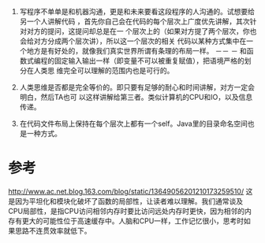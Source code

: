 1. 写程序不单单是和机器沟通，更是和未来要看这段程序的人沟通的。试想要给另一个人讲解代码
   ，首先你自己会在代码的每个层次上广度优先讲解，其次针对对方的提问，这提问却总是在一
  个层次上的（如果对方提了两个层次，你也会给对方分成两个层次讲），所以这一个层次的相关
  代码以某种方式集中在一个地方是有好处的，就像我们真实世界所谓有条理的布局一样。   －－
  － 和函数式编程的固定输入输出一样（即变量不可以被重复赋值），把语境严格的划分在人类思
  维完全可以理解的范围内也是可行的。

2. 人类思维是否都是完全等价的。即只要有足够的耐心和时间讲解，对方一定会明白，然后TA也可
   以这样讲解给第三者。类似计算机的CPU和IO，以及信息传递。
3. 在代码文件布局上保持在每个层次上都有一个self。Java里的目录命名空间也是一种方式。

# 参考
http://www.ac.net.blog.163.com/blog/static/13649056201210173259510/
这是因为平坦化和模块化破坏了函数的局部性，让读者难以理解。我们通常谈及CPU局部性，是指CPU访问相邻内存时要比访问远处内存时更快，因为相邻的内存有更大的可能性位于高速缓存中。人脑和CPU一样，工作记忆很小，思考时如果思路不连贯效率就低下。

